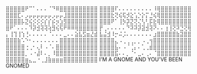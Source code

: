 ⣿⣿⣿⣿⣿⠟⠉⠁⠄⠄⠄⠈⠙⠿⣿⣿⣿⣿⣿⣿⣿⣿⣿⣿
⣿⣿⣿⣿⠏⠄⠄⠄⠄⠄⠄⠄⠄⠄⠸⢿⣿⣿⣿⣿⣿⣿⣿⣿
⣿⣿⣿⣏⠄⡠⡤⡤⡤⡤⡤⡤⡠⡤⡤⣸⣿⣿⣿⣿⣿⣿⣿⣿
⣿⣿⣿⣗⢝⢮⢯⡺⣕⢡⡑⡕⡍⣘⢮⢿⣿⣿⣿⣿⣿⣿⣿⣿
⣿⣿⣿⣿⡧⣝⢮⡪⡪⡪⡎⡎⡮⡲⣱⣻⣿⣿⣿⣿⣿⣿⣿⣿
⣿⣿⣿⠟⠁⢸⡳⡽⣝⢝⢌⢣⢃⡯⣗⢿⣿⣿⣿⣿⣿⣿⣿⣿
⣿⠟⠁⠄⠄⠄⠹⡽⣺⢽⢽⢵⣻⢮⢯⠟⠿⠿⢿⣿⣿⣿⣿⣿
⡟⢀⠄⠄⠄⠄⠄⠙⠽⠽⡽⣽⣺⢽⠝⠄⠄⢰⢸⢝⠽⣙⢝⢿
⡄⢸⢹⢸⢱⢘⠄⠄⠄⠄⠄⠈⠄⠄⠄⣀⠄⠄⣵⣧⣫⣶⣜⣾
⣧⣬⣺⠸⡒⠬⡨⠄⠄⠄⠄⠄⠄⠄⣰⣿⣿⣿⣿⣿⣷⣽⣿⣿
⣿⣿⣿⣷⠡⠑⠂⠄⠄⠄⠄⠄⠄⠄⣿⣿⣿⣿⣿⣿⣿⣿⣿⣿
⣿⣿⣿⣿⣄⠠⢀⢀⢀⡀⡀⠠⢀⢲⣿⣿⣿⣿⣿⣿⣿⣿⣿⣿
⣿⣿⣿⣿⣿⢐⢀⠂⢄⠇⠠⠈⠄⣿⣿⣿⣿⣿⣿⣿⣿⣿⣿⣿
⣿⣿⣿⣿⣧⠄⠠⠈⢈⡄⠄⢁⢀⣾⣿⣿⣿⣿⣿⣿⣿⣿⣿⣿
⣿⣿⣿⣿⣿⡀⠠⠐⣼⠇⠄⡀⠸⣿⣿⣿⣿⣿⣿⣿⣿⣿⣿⣿
⣿⣿⣿⣿⣯⠄⠄⡀⠈⠂⣀⠄⢀⠄⠈⣿⣿⣿⣿⣿⣿⣿⣿⣿
⣿⣿⣿⣿⣿⣶⣄⣀⠐⢀⣸⣷⣶⣶⣶⣿⣿⣿⣿⣿⣿⣿⣿⣿
I'M A GNOME AND YOU'VE BEEN
          GNOMED
